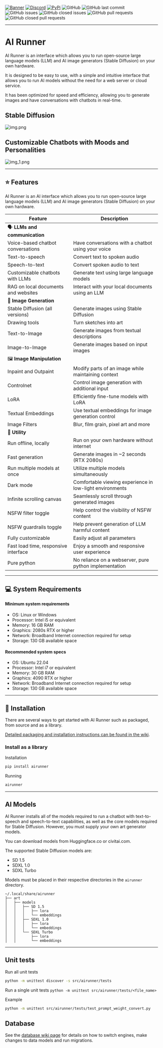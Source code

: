 [![Banner](banner.png)](https://capsizegames.itch.io/ai-runner)
[![Discord](https://img.shields.io/discord/839511291466219541?color=5865F2&logo=discord&logoColor=white)](https://discord.gg/PUVDDCJ7gz)
[![PyPi](https://github.com/Capsize-Games/airunner/actions/workflows/pypi-dispatch.yml/badge.svg)](https://github.com/Capsize-Games/airunner/actions/workflows/pypi-dispatch.yml)
![GitHub](https://img.shields.io/github/license/Capsize-Games/airunner)
![GitHub last commit](https://img.shields.io/github/last-commit/Capsize-Games/airunner)
![GitHub issues](https://img.shields.io/github/issues/Capsize-Games/airunner)
![GitHub closed issues](https://img.shields.io/github/issues-closed/Capsize-Games/airunner)
![GitHub pull requests](https://img.shields.io/github/issues-pr/Capsize-Games/airunner)
![GitHub closed pull requests](https://img.shields.io/github/issues-pr-closed/Capsize-Games/airunner)

---

# AI Runner 


AI Runner is an interface which allows you to run open-source large language models (LLM) and AI image generators (Stable Diffusion) on your own hardware.

It is designed to be easy to use, with a simple and intuitive interface that allows you to run AI models without the need for a web server or cloud service.

It has been optimized for speed and efficiency, allowing you to generate images and have conversations with chatbots in real-time.

## Stable Diffusion

![img.png](img.png)

## Customizable Chatbots with Moods and Personalities

![img_1.png](img_1.png)

---

## ⭐ Features

AI Runner is an AI interface which allows you to run open-source 
large language models (LLM) and AI image generators (Stable Diffusion) on your own hardware.

| Feature                              | Description                                              |
|--------------------------------------|----------------------------------------------------------|
| 🗣️ **LLMs and communication**       |
| Voice-based chatbot conversations    | Have conversations with a chatbot using your voice       |
| Text-to-speech                       | Convert text to spoken audio                             |
| Speech-to-text                       | Convert spoken audio to text                             |
| Customizable chatbots with LLMs      | Generate text using large language models                |
| RAG on local documents and websites  | Interact with your local documents using an LLM          |
| 🎨 **Image Generation**              |
| Stable Diffusion (all versions)      | Generate images using Stable Diffusion                   |
| Drawing tools                        | Turn sketches into art                                   |
| Text-to-Image                        | Generate images from textual descriptions                |
| Image-to-Image                       | Generate images based on input images                    |
| 🖼️ **Image Manipulation**           |
| Inpaint and Outpaint                 | Modify parts of an image while maintaining context       |
| Controlnet                           | Control image generation with additional input           |
| LoRA                                 | Efficiently fine-tune models with LoRA                   |
| Textual Embeddings                   | Use textual embeddings for image generation control      |
| Image Filters                        | Blur, film grain, pixel art and more                     |
| 🔧 **Utility**                       |
| Run offline, locally                 | Run on your own hardware without internet                |
| Fast generation                      | Generate images in ~2 seconds (RTX 2080s)                |
| Run multiple models at once          | Utilize multiple models simultaneously                   |
| Dark mode                            | Comfortable viewing experience in low-light environments |
| Infinite scrolling canvas            | Seamlessly scroll through generated images               |
| NSFW filter toggle                   | Help control the visibility of NSFW content              |
| NSFW guardrails toggle               | Help prevent generation of LLM harmful content           |
| Fully customizable                   | Easily adjust all parameters                             |
| Fast load time, responsive interface | Enjoy a smooth and responsive user experience            |
| Pure python                          | No reliance on a webserver, pure python implementation   |

---

## 💻 System Requirements

#### Minimum system requirements

- OS: Linux or Windows
- Processor: Intel i5 or equivalent
- Memory: 16 GB RAM
- Graphics: 2080s RTX or higher
- Network: Broadband Internet connection required for setup
- Storage: 130 GB available space

#### Recommended system specs

- OS: Ubuntu 22.04
- Processor: Intel i7 or equivalent
- Memory: 30 GB RAM
- Graphics: 4090 RTX or higher
- Network: Broadband Internet connection required for setup
- Storage: 130 GB available space

---

## 🚀 Installation

There are several ways to get started with AI Runner such as packaged, from source and as a library.

[Detailed packaging and installation instructions can be found in the wiki](https://github.com/Capsize-Games/airunner/wiki/Installation-instructions).

### Install as a library

Installation

```bash
pip install airunner
```

Running

```bash
airunner
```



---

## AI Models

AI Runner installs all of the models required to run a chatbot with text-to-speech and speech-to-text capabilities,
as well as the core models required for Stable Diffusion. However, you must supply your own art generator models.

You can download models from Huggingface.co or civitai.com.

The supported Stable Diffusion models are:

- SD 1.5
- SDXL 1.0
- SDXL Turbo

Models must be placed in their respective directories in the `airunner` directory.
    
```plaintext
~/.local/share/airunner
├── art
│   ├── models
│   │   ├── SD 1.5
│   │   │   ├── lora
│   │   │   └── embeddings
│   │   ├── SDXL 1.0
│   │   │   ├── lora
│   │   │   └── embeddings
│   │   └── SDXL Turbo
│   │       ├── lora
│   │       └── embeddings
```

---

## Unit tests

Run all unit tests

```bash
python -m unittest discover -s src/airunner/tests
```

Run a single unit tests `python -m unittest src/airunner/tests/<file_name>`

Example
```bash
python -m unittest src/airunner/tests/test_prompt_weight_convert.py
```

## Database

See the [database wiki page](https://github.com/Capsize-Games/airunner/wiki/Database) for details on how to switch engines, make changes to data models and run migrations.

